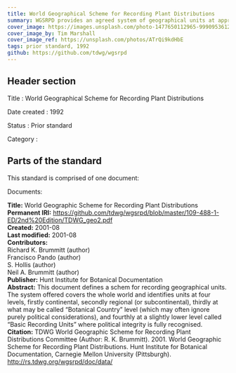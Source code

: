 ```yaml
---
title: World Geographical Scheme for Recording Plant Distributions
summary: WGSRPD provides an agreed system of geographical units at approximately "country" level and upwards for use in recording plant distributions. It allows adopting organizations to compare and exchange data with each other without loss of information due to incompatible geographical boundaries. The system offered covers the whole world and identifies units at four levels, firstly continental, secondly regional (or subcontinental), thirdly at what may be called "Botanical Country" level (which may often ignore purely political considerations), and fourthly at a slightly lower level called "Basic Recording Units" where political integrity is fully recognised.
cover_image: https://images.unsplash.com/photo-1477650112965-999095361212
cover_image_by: Tim Marshall
cover_image_ref: https://unsplash.com/photos/ATrQi9kdHbE
tags: prior standard, 1992
github: https://github.com/tdwg/wgsrpd
---
```


## Header section

Title
: World Geographical Scheme for Recording Plant Distributions

Date created
: 1992

Status
: Prior standard

Category
: 

## Parts of the standard

This standard is comprised of one document: 

Documents:

**Title:** World Geographic Scheme for Recording Plant Distributions\
**Permanent IRI:** <a href="http://rs.tdwg.org/wgsrpd/doc/data/">https://github.com/tdwg/wgsrpd/blob/master/109-488-1-ED/2nd%20Edition/TDWG_geo2.pdf</a>\
**Created:** 2001-08\
**Last modified:** 2001-08\
**Contributors:**\
Richard K. Brummitt (author)\
Francisco Pando (author)\
S. Hollis (author)\
Neil A. Brummitt (author)\
**Publisher:** Hunt Institute for Botanical Documentation\
**Abstract:** This document defines a schem for recording geographical units.  The system offered covers the whole world and identifies units at four levels, firstly continental, secondly regional (or subcontinental), thirdly at what may be called “Botanical Country” level (which may often ignore purely political considerations), and fourthly at a slightly lower level called “Basic Recording Units” where political integrity is fully recognised.\
**Citation:** TDWG World Geographic Scheme for Recording Plant Distributions Committee (Author: R. K. Brummitt). 2001. World Geographic Scheme for Recording Plant Distributions. Hunt Institute for Botanical Documentation, Carnegie Mellon University (Pittsburgh). http://rs.tdwg.org/wgsrpd/doc/data/


